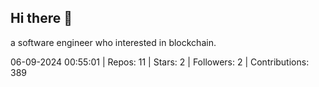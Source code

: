 ## Hi there 👋
a software engineer who interested in blockchain.
<!--START_SECTION:github_stats-->
06-09-2024 00:55:01 | Repos: 11 | Stars: 2 | Followers: 2 | Contributions: 389
<!--END_SECTION:github_stats-->
